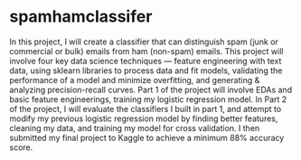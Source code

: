 # spamhamclassifer
In this project, I will create a classifier that can distinguish spam (junk or commercial or bulk) emails from ham (non-spam) emails. This project will involve four key data science techniques — feature engineering with text data, using sklearn libraries to process data and fit models, validating the performance of a model and minimize overfitting, and generating &amp; analyzing precision-recall curves. Part 1 of the project will involve EDAs and basic feature engineerings, training my logistic regression model. In Part 2 of the project, I will evaluate the classifiers I built in part 1, and attempt to modify my previous logistic regression model by finding better features, cleaning my data, and training my model for cross validation. I then submitted my final project to Kaggle to achieve a minimum 88% accuracy score.
